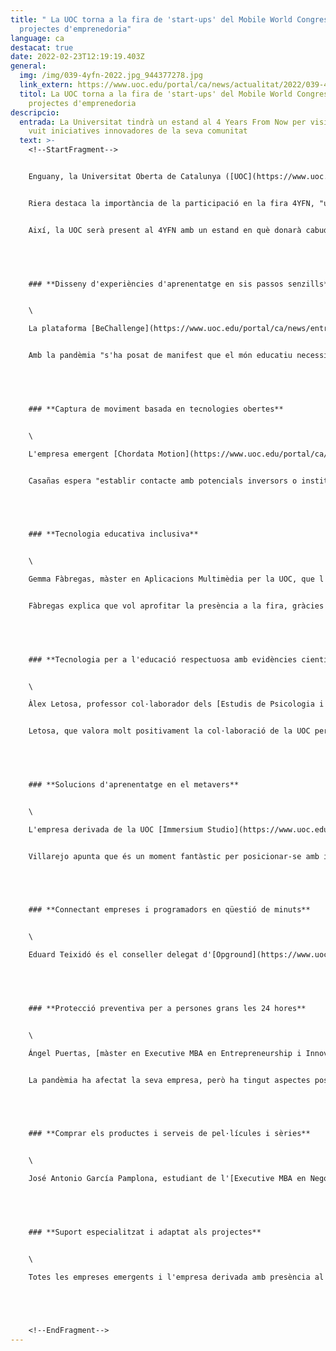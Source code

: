 ```yaml
---
title: " La UOC torna a la fira de 'start-ups' del Mobile World Congress amb
  projectes d'emprenedoria"
language: ca
destacat: true
date: 2022-02-23T12:19:19.403Z
general:
  img: /img/039-4yfn-2022.jpg_944377278.jpg
  link_extern: https://www.uoc.edu/portal/ca/news/actualitat/2022/039-4YFN-2022.html
  titol: La UOC torna a la fira de 'start-ups' del Mobile World Congress amb
    projectes d'emprenedoria
descripcio:
  entrada: La Universitat tindrà un estand al 4 Years From Now per visibilitzar
    vuit iniciatives innovadores de la seva comunitat
  text: >-
    <!--StartFragment-->


    Enguany, la Universitat Oberta de Catalunya ([UOC](https://www.uoc.edu/portal/ca/index.html)) tornarà a participar en el [4 Years From Now (4YFN)](https://www.4yfn.com/), la fira d'empreses emergents que se celebra sota el paraigua del Mobile World Congress (MWC) i que tindrà lloc del 28 de febrer al 3 de març. La Universitat tindrà un estand en què donarà visibilitat a vuit empreses emergents i derivades. Hi participarà per mitjà de [Hubbik](https://hubbik.uoc.edu/), la seva plataforma de suport a l'emprenedoria i la transferència de coneixement, que s'ha mantingut activa durant la pandèmia. "A través de la incubadora virtual, s'ha pogut continuar donant resposta a les necessitats dels emprenedors i emprenedores oferint-los els programes i serveis d'assessorament i mentoria de Hubbik de manera totalment virtual", explica Mireia Riera, directora de l'Àrea de Recerca i Innovació de la UOC.


    Riera destaca la importància de la participació en la fira 4YFN, "una **cita estratègica** en el món de les *start-ups*", alineada amb la Universitat i que té "la missió de poder **transferir el coneixement generat a la societat**" i d'afavorir que els "**resultats de la recerca i la innovació tinguin un impacte social**". En aquest sentit, el 4YFN es considera "un entorn ideal per donar a conèixer els serveis i productes que s'ofereixen des de les *start-ups* i les *spin-offs* de la UOC" i, al mateix temps, "connectar aquestes empreses amb l'ecosistema emprenedor", afegeix Riera.


    Així, la UOC serà present al 4YFN amb un estand en què donarà cabuda a tecnologia innovadora per a l'aprenentatge a les organitzacions, la captura de moviments, l'educació inclusiva i respectuosa, l'aprofitament del metavers, l'agilitat de les contractacions laborals, la protecció de les persones grans i l'accés als béns i serveis que apareixen en pel·lícules o sèries.


     


    ### **Disseny d'experiències d'aprenentatge en sis passos senzills**


    \

    La plataforma [BeChallenge](https://www.uoc.edu/portal/ca/news/entrevistes/2020/008-xavier-pascual.html) permet a qualsevol professional, sense que sigui un expert, dissenyar experiències d'aprenentatge basades en projectes o reptes en sis passos senzills. El creador de BeChallenge és Xavi Pascual, [màster en Educació i TIC (*E-learning*)](https://estudis.uoc.edu/ca/masters-universitaris/educacio-tic/presentacio) per la UOC. Pascual valora positivament ser al 4YFN amb la UOC, entitat que va [invertir en la seva iniciativa](https://hubbik.uoc.edu/ca/invergy), atès que li dona l'oportunitat de mostrar "una proposta trencadora en l'àmbit educatiu i de formació". "Que la UOC, primera universitat al món completament en línia, compti amb BeChallenge ens deixa en molt bona posició", celebra Pascual.


    Amb la pandèmia "s'ha posat de manifest que el món educatiu necessita eines com la que proposa BeChallenge", destaca Pascual. L'àmbit educatiu ha vist la necessitat d'anar més enllà de la digitalització i de "començar a fer evolucionar els seus models educatius i formatius amb l'ús d'eines que l'acompanyin", explica.


     


    ### **Captura de moviment basada en tecnologies obertes**


    \

    L'empresa emergent [Chordata Motion](https://www.uoc.edu/portal/ca/news/actualitat/2021/256-chordata-invergy-startup.html), especialitzada en el desenvolupament de vestits per captar el moviment i digitalitzar-lo en 3D, és un altre dels projectes que serà present al 4YFN amb la UOC. Aquesta iniciativa va ser una de les guanyadores de l'edició del 2019 de la final del programa d'emprenedoria [SpinUOC](https://www.youtube.com/watch?v=UphMvKyDiFI) i també ha rebut la inversió de la Universitat. "A Chordata Motion estem engegant un entorn de treball de captura de moviment basada en tecnologies obertes, la qual cosa comporta un trencament radical d'aquest model de negoci", destaca Juancho Casañas, conseller delegat de la companyia. 


    Casañas espera "establir contacte amb potencials inversors o institucions a fi de poder-hi crear sinergies", i celebra el suport de la UOC perquè "ens ajuda a créixer i a aconseguir noves oportunitats per a la nostra *start-up*". 


     


    ### **Tecnologia educativa inclusiva**


    \

    Gemma Fàbregas, màster en Aplicacions Multimèdia per la UOC, que l'any 2017 va guanyar un dels premis de l'[SpinUOC](https://www.youtube.com/watch?v=3goEEpO1_-E) amb el projecte *[Jo també llegeixo](https://www.uoc.edu/portal/ca/news/actualitat/2019/074-jo-tambe-llegeixo.html)*, està al capdavant de Diversity Apps, empresa emergent que també serà a l'estand de la UOC i en la qual també ha invertit la Universitat. Especialistes en accessibilitat cognitiva es dediquen a crear tecnologia educativa inclusiva i també a assessorar el sector de la tecnologia educativa en aquest àmbit. 


    Fàbregas explica que vol aprofitar la presència a la fira, gràcies al suport de la UOC, per mostrar serveis de creació i assessorament en tecnologia inclusiva. L'empresa emergent vol establir contactes amb altres emprenedors per a possibles col·laboracions, així com amb futurs inversors. La voluntat és "fer créixer la nostra aplicació per convertir-la en una plataforma de serveis educatius accessibles", comenta Fàbregas, que afirma que la pandèmia ha fet **créixer el seu nombre de clients a Llatinoamèrica**, tot i les dificultats de la seva activitat.


     


    ### **Tecnologia per a l'educació respectuosa amb evidències científiques**


    \

    Àlex Letosa, professor col·laborador dels [Estudis de Psicologia i Ciències de l'Educació de la UOC](https://www.uoc.edu/portal/ca/estudis_arees/psicologia_ciencies_educacio/index.html), és l'impulsor d'[Educatool](https://www.uoc.edu/portal/ca/news/actualitat/2021/227-spinuoc-educatool.html), "l'eina en línia per a una educació respectuosa i amorosa, fonamentada en evidències científiques", un dels projectes guanyadors de l'[SpinUOC 2021](https://www.youtube.com/watch?v=VCY1EA9ul7k). Ara, gràcies a la UOC, participarà en el 4YFN. Letosa hi vol "obtenir contactes per estudiar diferents plans de creixement" que la seva empresa emergent té establerts per al futur pròxim. "També pensem que és una gran possibilitat per donar a conèixer la nostra eina educativa i de formació en línia al gran públic", detalla.


    Letosa, que valora molt positivament la col·laboració de la UOC per fer créixer l'empresa, explica que, en part, **la pandèmia ha contribuït a impulsar el projecte, ja que "la població s'ha habituat a fer servir eines formatives en línia**, per exemple, per fer sessions psicològiques per videoconferència i cursos asíncrons".


     


    ### **Solucions d'aprenentatge en el metavers**


    \

    L'empresa derivada de la UOC [Immersium Studio](https://www.uoc.edu/portal/ca/news/actualitat/2021/129-realitat-virtual-salut.html), destinatària d'una inversió de la Universitat i guanyadora d'un dels **premis més rellevants del món** sobre [realitat virtual amb una formació sobre UCI i covid](https://www.uoc.edu/portal/ca/news/actualitat/2021/323-immersium-spinoff-premi.html), participarà també en el 4YFN a l'estand de la institució acadèmica. El conseller delegat d'aquesta empresa, Luis Villarejo, celebra aquesta presència perquè la fira del MWC "és un aparador molt important de l'escena emprenedora i innovadora, i constitueix un espai de trobada amb multitud d'agents".


    Villarejo apunta que és un moment fantàstic per posicionar-se amb iniciatives d'aprenentatge en línia i en el metavers, perquè la pandèmia "ha atret moltes empreses i institucions a desenvolupar **experiències d'aprenentatge en el metavers que complementin la docència més habitual**".


     


    ### **Connectant empreses i programadors en qüestió de minuts**


    \

    Eduard Teixidó és el conseller delegat d'[Opground](https://www.uoc.edu/portal/ca/news/actualitat/2021/216-spinuoc-opground.html), una empresa emergent que connecta les empreses amb els programadors més adequats, tal com ho fan els reclutadors, però en menys de cinc minuts i sense que ningú malgasti el temps. Gràcies a Opground, les empreses poden estalviar fins a un 80 % del temps que dediquen a buscar nou talent. Amb la seva presència al 4YFN, esperen "augmentar la xarxa de contactes, donar visibilitat a la nostra proposta de valor i conèixer altres projectes", explica. Teixidó, que valora molt positivament el suport de la UOC al projecte, recorda que **es van constituir en el moment més crític de la pandèmia**. "Independentment de les complicacions que això va poder generar, també ha fet que siguem **un equip molt més unit i preparat per als alts i baixos**", assenyala.


     


    ### **Protecció preventiva per a persones grans les 24 hores**


    \

    Ángel Puertas, [màster en Executive MBA en Entrepreneurship i Innovació](https://estudis.uoc.edu/ca/masters-postgraus-especialitzacions/master/executive-education/executive-mba-entrepreneurship-innovacio/presentacio) per la UOC, és el responsable de SeniorDomo, una de les empreses emergents guanyadores de l'edició del 2019 de la final del programa d'emprenedoria SpinUOC i també destinatària d'una [inversió de la Universitat](https://www.uoc.edu/portal/ca/news/entrevistes/2021/048-angel-puertas.html). Puertas, que espera fer "contactes i clients potencials" al 4YFN, valora molt positivament el suport de la UOC i afirma que ha actuat com un "accelerador clau" per al projecte. 


    La pandèmia ha afectat la seva empresa, però ha tingut aspectes positius. "Per a nosaltres ha estat una experiència positiva: penso que sense els reptes plantejats per la crisi global no hauríem sobreviscut, perquè ens hem obligat a millorar i escalar el nostre model de negoci d'una altra manera", explica Puertas.


     


    ### **Comprar els productes i serveis de pel·lícules i sèries**


    \

    José Antonio García Pamplona, estudiant de l'[Executive MBA en Negocis Digitals de la UOC](https://estudis.uoc.edu/ca/masters-postgraus-especialitzacions/master/executive-education/executive-mba-ebusiness/presentacio), va ser un dels guanyadors de l'SpinUOC 2020 amb [Waital](https://www.uoc.edu/portal/ca/news/actualitat/2020/339-spinuoc-waital-cinema.html), un projecte que converteix el fet de veure una pel·lícula en una experiència inèdita de compra, a partir d'una aplicació, dels productes que hi apareixen. García celebra la participació en el 4YFN gràcies a la UOC perquè és "una gran oportunitat per donar-nos a conèixer i establir noves relacions amb futurs inversors i possibles col·laboracions amb altres empreses del sector audiovisual i tecnològic". 


     


    ### **Suport especialitzat i adaptat als projectes**


    \

    Totes les empreses emergents i l'empresa derivada amb presència al 4YFN amb el suport de la UOC disposen de l'acompanyament a l'emprenedoria de [Hubbik](https://hubbik.uoc.edu/). Mireia Riera, directora de l'Àrea de Recerca i Innovació de la UOC, recorda que, mitjançant aquesta plataforma, la Universitat "proporciona suport i assessorament empresarial especialitzat, sense cost i adaptat a les necessitats de l'estat específic en què es troba el projecte". Les iniciatives reben suport "des de la validació de la idea de negoci fins a l'acceleració", i també s'ofereix la "possibilitat de col·laborar amb altres emprenedors i actors de la comunitat UOC —com ara els grups de recerca i els investigadors—, i d'establir connexions amb l'ecosistema emprenedor en general", afegeix Riera.


     


    <!--EndFragment-->
---
```


